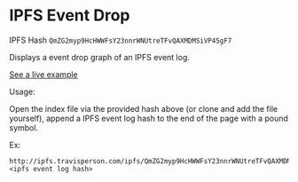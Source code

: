 IPFS Event Drop
===============

IPFS Hash `QmZG2myp9HcHWWFsY23nnrWNUtreTFvQAXMDMSiVP45gF7`

Displays a event drop graph of an IPFS event log.

[See a live example](http://ipfs.travisperson.com/ipfs/QmZG2myp9HcHWWFsY23nnrWNUtreTFvQAXMDMSiVP45gF7#QmWc1BYzzEwcVLK21GgFgzbWSrz3fnuXSvqRRwdn1n7Lrx)

Usage:

Open the index file via the provided hash above (or clone and add the file yourself), append a IPFS event log hash to the end of the page with a pound symbol.

Ex:
```
http://ipfs.travisperson.com/ipfs/QmZG2myp9HcHWWFsY23nnrWNUtreTFvQAXMDMSiVP45gF7#<ipfs event log hash>
```
